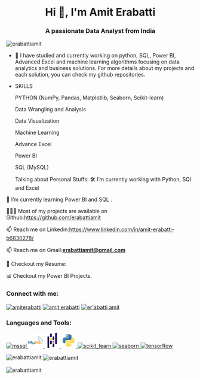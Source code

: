 <h1 align="center">Hi 👋, I'm Amit Erabatti</h1>
<h3 align="center">A passionate Data Analyst from India</h3>

<p align="left"> <img src="https://komarev.com/ghpvc/?username=erabattiamit&label=Profile%20views&color=0e75b6&style=flat" alt="erabattiamit" /> </p>

- 🌱 I have studied and currently working on python, SQL, Power BI, Advanced Excel and machine learning algorithms focusing on data analytics and business solutions. For more details about my projects and each solution, you can check my github repositories.

- SKILLS
  
     PYTHON (NumPy, Pandas, Matplotlib, Seaborn, Scikit-learn)

     Data Wrangling and Analysis
 
     Data Visualization
 
     Machine Learning
 
     Advance Excel
 
     Power BI
 
     SQL (MySQL)

  Talking about Personal Stuffs:
🛠   I’m currently working with Python, SQl and Excel

🚀   I’m currently learning Power BI and SQL .

👨🏻‍💻   Most of my projects are available on Github:https://github.com/erabattiamit

📫   Reach me on Linkedin:https://www.linkedin.com/in/amit-erabatti-b6830278/

📫   Reach me on Gmail:**erabattiamit@gmail.com**

📝   Checkout my Resume:

📊   Checkout my Power BI Projects.


<h3 align="left">Connect with me:</h3>
<p align="left">
<a href="https://twitter.com/amiterabatti" target="blank"><img align="center" src="https://raw.githubusercontent.com/rahuldkjain/github-profile-readme-generator/master/src/images/icons/Social/twitter.svg" alt="amiterabatti" height="30" width="40" /></a>
<a href="https://linkedin.com/in/amit erabatti" target="blank"><img align="center" src="https://raw.githubusercontent.com/rahuldkjain/github-profile-readme-generator/master/src/images/icons/Social/linked-in-alt.svg" alt="amit erabatti" height="30" width="40" /></a>
<a href="https://fb.com/er'abatti amit" target="blank"><img align="center" src="https://raw.githubusercontent.com/rahuldkjain/github-profile-readme-generator/master/src/images/icons/Social/facebook.svg" alt="er'abatti amit" height="30" width="40" /></a>
</p>

<h3 align="left">Languages and Tools:</h3>
<p align="left"> <a href="https://www.microsoft.com/en-us/sql-server" target="_blank" rel="noreferrer"> <img src="https://www.svgrepo.com/show/303229/microsoft-sql-server-logo.svg" alt="mssql" width="40" height="40"/> </a> <a href="https://www.mysql.com/" target="_blank" rel="noreferrer"> <img src="https://raw.githubusercontent.com/devicons/devicon/master/icons/mysql/mysql-original-wordmark.svg" alt="mysql" width="40" height="40"/> </a> <a href="https://pandas.pydata.org/" target="_blank" rel="noreferrer"> <img src="https://raw.githubusercontent.com/devicons/devicon/2ae2a900d2f041da66e950e4d48052658d850630/icons/pandas/pandas-original.svg" alt="pandas" width="40" height="40"/> </a> <a href="https://www.python.org" target="_blank" rel="noreferrer"> <img src="https://raw.githubusercontent.com/devicons/devicon/master/icons/python/python-original.svg" alt="python" width="40" height="40"/> </a> <a href="https://scikit-learn.org/" target="_blank" rel="noreferrer"> <img src="https://upload.wikimedia.org/wikipedia/commons/0/05/Scikit_learn_logo_small.svg" alt="scikit_learn" width="40" height="40"/> </a> <a href="https://seaborn.pydata.org/" target="_blank" rel="noreferrer"> <img src="https://seaborn.pydata.org/_images/logo-mark-lightbg.svg" alt="seaborn" width="40" height="40"/> </a> <a href="https://www.tensorflow.org" target="_blank" rel="noreferrer"> <img src="https://www.vectorlogo.zone/logos/tensorflow/tensorflow-icon.svg" alt="tensorflow" width="40" height="40"/> </a> </p>

<p><img align="left" src="https://github-readme-stats.vercel.app/api/top-langs?username=erabattiamit&show_icons=true&locale=en&layout=compact" alt="erabattiamit" /></p>

<p>&nbsp;<img align="center" src="https://github-readme-stats.vercel.app/api?username=erabattiamit&show_icons=true&locale=en" alt="erabattiamit" /></p>

<p><img align="center" src="https://github-readme-streak-stats.herokuapp.com/?user=erabattiamit&" alt="erabattiamit" /></p>
